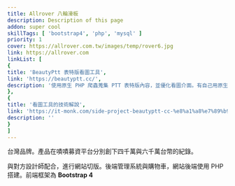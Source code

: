 ```yaml
---
title: Allrover 八輪滑板
description: Description of this page
addon: super cool
skillTags: [ 'bootstrap4', 'php', 'mysql' ]
priority: 1
cover: https://allrover.com.tw/images/temp/rover6.jpg
link: https://allrover.com
linkList: [
{
title: 'BeautyPtt 表特版看圖工具',
link: 'https://beautyptt.cc/',
description: '使用原生 PHP 爬蟲蒐集 PTT 表特版內容，並優化看圖介面。有自己用原生 PHP 寫的簡易管理系統。'
},
{
title: '看圖工具的技術解說',
link: 'https://it-monk.com/side-project-beautyptt-cc-%e8%a1%a8%e7%89%b9%e7%89%88%e7%9c%8b%e5%9c%96%e5%b7%a5%e5%85%b7%e8%a7%a3%e8%aa%aa-2-%e5%89%8d%e7%ab%af/',
description: ''
}
]
---
```


台灣品牌。產品在嘖嘖募資平台分別創下四千萬與六千萬台幣的紀錄。

與對方設計師配合，進行網站切版。後端管理系統與購物車，網站後端使用 PHP 搭建。前端框架為 **Bootstrap 4**
